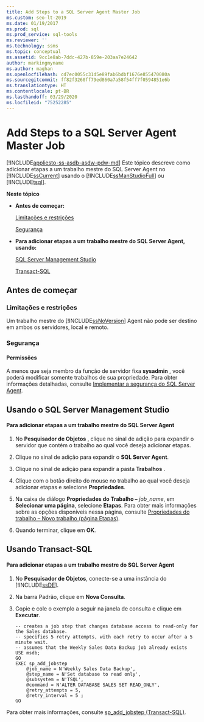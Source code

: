 ```yaml
---
title: Add Steps to a SQL Server Agent Master Job
ms.custom: seo-lt-2019
ms.date: 01/19/2017
ms.prod: sql
ms.prod_service: sql-tools
ms.reviewer: ''
ms.technology: ssms
ms.topic: conceptual
ms.assetid: 9cc1e8ab-7ddc-427b-859e-203aa7e24642
author: markingmyname
ms.author: maghan
ms.openlocfilehash: cd7ec0055c31d5e89fab6bdbf1676e855470080a
ms.sourcegitcommit: ff82f3260ff79ed860a7a58f54ff7f0594851e6b
ms.translationtype: HT
ms.contentlocale: pt-BR
ms.lasthandoff: 03/29/2020
ms.locfileid: "75252285"
---
```

# <a name="add-steps-to-a-sql-server-agent-master-job"></a>Add Steps to a SQL Server Agent Master Job
[!INCLUDE[appliesto-ss-asdb-asdw-pdw-md](../../includes/appliesto-ss-asdb-asdw-pdw-md.md)]
Este tópico descreve como adicionar etapas a um trabalho mestre do SQL Server Agent no [!INCLUDE[ssCurrent](../../includes/sscurrent-md.md)] usando o [!INCLUDE[ssManStudioFull](../../includes/ssmanstudiofull-md.md)] ou [!INCLUDE[tsql](../../includes/tsql-md.md)].  
  
**Neste tópico**  
  
-   **Antes de começar:**  
  
    [Limitações e restrições](#Restrictions)  
  
    [Segurança](#Security)  
  
-   **Para adicionar etapas a um trabalho mestre do SQL Server Agent, usando:**  
  
    [SQL Server Management Studio](#SSMSProcedure)  
  
    [Transact-SQL](#TsqlProcedure)  
  
## <a name="before-you-begin"></a><a name="BeforeYouBegin"></a>Antes de começar  
  
### <a name="limitations-and-restrictions"></a><a name="Restrictions"></a>Limitações e restrições  
Um trabalho mestre do [!INCLUDE[ssNoVersion](../../includes/ssnoversion-md.md)] Agent não pode ser destino em ambos os servidores, local e remoto.  
  
### <a name="security"></a><a name="Security"></a>Segurança  
  
#### <a name="permissions"></a><a name="Permissions"></a>Permissões  
A menos que seja membro da função de servidor fixa **sysadmin** , você poderá modificar somente trabalhos de sua propriedade. Para obter informações detalhadas, consulte [Implementar a segurança do SQL Server Agent](../../ssms/agent/implement-sql-server-agent-security.md).  
  
## <a name="using-sql-server-management-studio"></a><a name="SSMSProcedure"></a>Usando o SQL Server Management Studio  
  
#### <a name="to-add-steps-to-a-sql-server-agent-master-job"></a>Para adicionar etapas a um trabalho mestre do SQL Server Agent  
  
1.  No **Pesquisador de Objetos** , clique no sinal de adição para expandir o servidor que contém o trabalho ao qual você deseja adicionar etapas.  
  
2.  Clique no sinal de adição para expandir o **SQL Server Agent**.  
  
3.  Clique no sinal de adição para expandir a pasta **Trabalhos** .  
  
4.  Clique com o botão direito do mouse no trabalho ao qual você deseja adicionar etapas e selecione **Propriedades**.  
  
5.  Na caixa de diálogo **Propriedades do Trabalho –** _job_name_, em **Selecionar uma página**, selecione **Etapas**. Para obter mais informações sobre as opções disponíveis nessa página, consulte [Propriedades do trabalho – Novo trabalho &#40;página Etapas&#41;](../../ssms/agent/job-properties-new-job-steps-page.md).  
 
6.  Quando terminar, clique em **OK**.  
  
## <a name="using-transact-sql"></a><a name="TsqlProcedure"></a>Usando Transact-SQL  
  
#### <a name="to-add-steps-to-a-sql-server-agent-master-job"></a>Para adicionar etapas a um trabalho mestre do SQL Server Agent  
  
1.  No **Pesquisador de Objetos**, conecte-se a uma instância do [!INCLUDE[ssDE](../../includes/ssde_md.md)].  
  
2.  Na barra Padrão, clique em **Nova Consulta**.  
  
3.  Copie e cole o exemplo a seguir na janela de consulta e clique em **Executar**.  
  
    ```  
    -- creates a job step that changes database access to read-only for the Sales database.   
    -- specifies 5 retry attempts, with each retry to occur after a 5 minute wait.   
    -- assumes that the Weekly Sales Data Backup job already exists  
    USE msdb;  
    GO  
    EXEC sp_add_jobstep  
        @job_name = N'Weekly Sales Data Backup',  
        @step_name = N'Set database to read only',  
        @subsystem = N'TSQL',  
        @command = N'ALTER DATABASE SALES SET READ_ONLY',   
        @retry_attempts = 5,  
        @retry_interval = 5 ;  
    GO  
    ```  
  
Para obter mais informações, consulte [sp_add_jobstep (Transact-SQL)](https://msdn.microsoft.com/97900032-523d-49d6-9865-2734fba1c755).  
  
